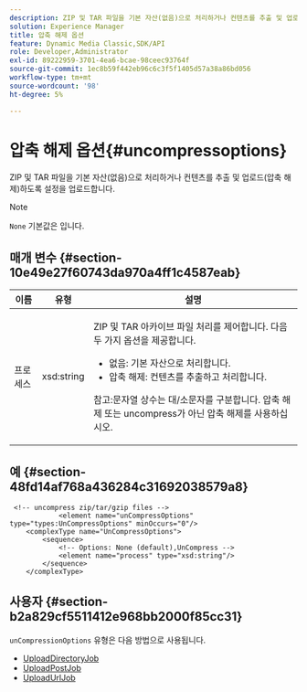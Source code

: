 ```yaml
---
description: ZIP 및 TAR 파일을 기본 자산(없음)으로 처리하거나 컨텐츠를 추출 및 업로드(압축 해제)하도록 설정을 업로드합니다.
solution: Experience Manager
title: 압축 해제 옵션
feature: Dynamic Media Classic,SDK/API
role: Developer,Administrator
exl-id: 89222959-3701-4ea6-bcae-98ceec93764f
source-git-commit: 1ec8b59f442eb96c6c3f5f1405d57a38a86bd056
workflow-type: tm+mt
source-wordcount: '98'
ht-degree: 5%

---
```


# 압축 해제 옵션{#uncompressoptions}

ZIP 및 TAR 파일을 기본 자산(없음)으로 처리하거나 컨텐츠를 추출 및 업로드(압축 해제)하도록 설정을 업로드합니다.

>[!NOTE]
>
>`None` 기본값은 입니다.

## 매개 변수 {#section-10e49e27f60743da970a4ff1c4587eab}

<table id="table_89C2F7CDB24848459E47F1F7F58D91BA"> 
 <thead> 
  <tr> 
   <th colname="col1" class="entry"> 이름 </th> 
   <th colname="col2" class="entry"> 유형 </th> 
   <th colname="col3" class="entry"> 설명 </th> 
  </tr> 
 </thead>
 <tbody> 
  <tr> 
   <td colname="col1"> <span class="codeph"> <span class="varname"> 프로세스</span> </span> </td> 
   <td colname="col2"> <span class="codeph"> xsd:string</span> </td> 
   <td colname="col3"> <p>ZIP 및 TAR 아카이브 파일 처리를 제어합니다. 다음 두 가지 옵션을 제공합니다. 
     <ul id="ul_F34E2F3B9B74450CA7E76BD9FD7137C2">
      <li id="li_E982468ED814446593B0C0A3F3D729FB"><span class="codeph"> 없음: </span> 기본 자산으로 처리합니다. </li>
      <li id="li_4A45DA99592B4EF7A1FE0A946A835104"><span class="codeph"> 압축 해제: </span> 컨텐츠를 추출하고 처리합니다. </li>
     </ul><p>참고:문자열 상수는 대/소문자를 구분합니다. <span class="codeph"> 압축 해제</span> 또는 <span class="codeph"> uncompress</span>가 아닌 <span class="codeph"> 압축 해제</span>를 사용하십시오. </p></p> </td> 
  </tr> 
 </tbody> 
</table>

## 예 {#section-48fd14af768a436284c31692038579a8}

```
 <!-- uncompress zip/tar/gzip files -->
            <element name="unCompressOptions" type="types:UnCompressOptions" minOccurs="0"/>
    <complexType name="UnCompressOptions">
        <sequence>
            <!-- Options: None (default),UnCompress -->
            <element name="process" type="xsd:string"/>
        </sequence>
    </complexType>
```

## 사용자 {#section-b2a829cf5511412e968bb2000f85cc31}

`unCompressionOptions` 유형은 다음 방법으로 사용됩니다.

* [UploadDirectoryJob](../../types/c-data-types/r-upload-directory-job.md#reference-e707ebf53b074c49ad983d1886e0bbb6)
* [UploadPostJob](../../types/c-data-types/r-upload-post-job.md#reference-bca2339b593f4637a687c33937215ef4)
* [UploadUrlJob](../../types/c-data-types/r-upload-urls-job.md#reference-8e9bc895268c4321b233dbeadc990398)
